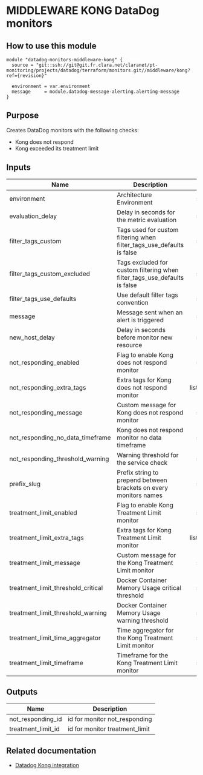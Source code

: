 # MIDDLEWARE KONG DataDog monitors

## How to use this module

```
module "datadog-monitors-middleware-kong" {
  source = "git::ssh://git@git.fr.clara.net/claranet/pt-monitoring/projects/datadog/terraform/monitors.git//middleware/kong?ref={revision}"

  environment = var.environment
  message     = module.datadog-message-alerting.alerting-message
}

```

## Purpose

Creates DataDog monitors with the following checks:

- Kong does not respond
- Kong exceeded its treatment limit

## Inputs

| Name | Description | Type | Default | Required |
|------|-------------|:----:|:-----:|:-----:|
| environment | Architecture Environment | string | n/a | yes |
| evaluation\_delay | Delay in seconds for the metric evaluation | string | `"15"` | no |
| filter\_tags\_custom | Tags used for custom filtering when filter_tags_use_defaults is false | string | `"*"` | no |
| filter\_tags\_custom\_excluded | Tags excluded for custom filtering when filter_tags_use_defaults is false | string | `""` | no |
| filter\_tags\_use\_defaults | Use default filter tags convention | string | `"true"` | no |
| message | Message sent when an alert is triggered | string | n/a | yes |
| new\_host\_delay | Delay in seconds before monitor new resource | string | `"300"` | no |
| not\_responding\_enabled | Flag to enable Kong does not respond monitor | string | `"true"` | no |
| not\_responding\_extra\_tags | Extra tags for Kong does not respond monitor | list(string) | `[]` | no |
| not\_responding\_message | Custom message for Kong does not respond monitor | string | `""` | no |
| not\_responding\_no\_data\_timeframe | Kong does not respond monitor no data timeframe | string | `"10"` | no |
| not\_responding\_threshold\_warning | Warning threshold for the service check | string | `"3"` | no |
| prefix\_slug | Prefix string to prepend between brackets on every monitors names | string | `""` | no |
| treatment\_limit\_enabled | Flag to enable Kong Treatment Limit monitor | string | `"true"` | no |
| treatment\_limit\_extra\_tags | Extra tags for Kong Treatment Limit monitor | list(string) | `[]` | no |
| treatment\_limit\_message | Custom message for the Kong Treatment Limit monitor | string | `""` | no |
| treatment\_limit\_threshold\_critical | Docker Container Memory Usage  critical threshold | string | `"20"` | no |
| treatment\_limit\_threshold\_warning | Docker Container Memory Usage warning threshold | string | `"0"` | no |
| treatment\_limit\_time\_aggregator | Time aggregator for the Kong Treatment Limit monitor | string | `"min"` | no |
| treatment\_limit\_timeframe | Timeframe for the Kong Treatment Limit monitor | string | `"last_15m"` | no |

## Outputs

| Name | Description |
|------|-------------|
| not\_responding\_id | id for monitor not_responding |
| treatment\_limit\_id | id for monitor treatment_limit |

## Related documentation

* [Datadog Kong integration](https://docs.datadoghq.com/integrations/kong/)

